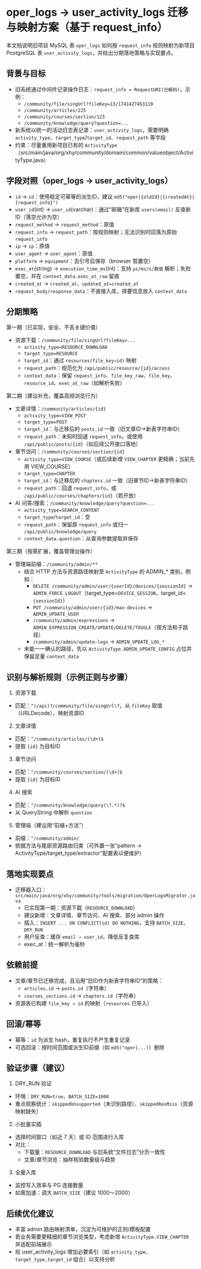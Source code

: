 # oper_logs → user_activity_logs 迁移与映射方案（基于 request_info）

本文档说明旧项目 MySQL 表 `oper_logs` 如何按 `request_info` 规则映射为新项目 PostgreSQL 表 `user_activity_logs`，并给出分期落地策略与实现要点。

## 背景与目标

- 旧系统通过中间件记录操作日志：`request_info = RequestURI(已解码)`，示例：
  - `/community/file/singUrl?fileKey=13/1741427453119`
  - `/community/articles/225`
  - `/community/courses/section/123`
  - `/community/knowledge/query?question=...`
- 新系统以统一的活动日志表记录：`user_activity_logs`，需要明确 `activity_type`、`target_type`/`target_id`、`request_path` 等字段
- 约束：尽量重用新项目已有的 `ActivityType`（src/main/java/org/xhy/community/domain/common/valueobject/ActivityType.java）

## 字段对照（oper_logs → user_activity_logs）

- `id` → `id`：使用稳定可幂等的派生ID，建议 `md5("oper|{oldId}|{createdAt}|{request_info}")`
- `user_id`(int) → `user_id`(varchar)：通过“邮箱”在新库 `users(email)` 反查新ID（落空允许为空）
- `request_method` → `request_method`：原值
- `request_info` → `request_path`：按规则映射；无法识别时回落为原始 `request_info`
- `ip` → `ip`：原值
- `user_agent` → `user_agent`：原值
- `platform` → `equipment`：去引号后保存（browser 暂置空）
- `exec_at`(string) → `execution_time_ms`(int)：支持 `µs/ms/s/数值` 解析；失败置空，并在 `context_data.exec_at_raw` 留痕
- `created_at` → `created_at`、`updated_at=created_at`
- `request_body/response_data`：不直接入库，择要信息放入 `context_data`

## 分期策略

第一期（已实现，安全、不丢关键价值）
- 资源下载：`/community/file/singUrl?fileKey=...`
  - `activity_type=RESOURCE_DOWNLOAD`
  - `target_type=RESOURCE`
  - `target_id`：通过 `resources(file_key→id)` 映射
  - `request_path`：规范化为 `/api/public/resource/{id}/access`
  - `context_data`：保留 `request_info`、`file_key_raw`、`file_key`、`resource_id`、`exec_at_raw`（如解析失败）

第二期（建议补充，覆盖高频浏览行为）
- 文章详情：`/community/articles/{id}`
  - `activity_type=VIEW_POST`
  - `target_type=POST`
  - `target_id`：与迁移后的 `posts.id` 一致（旧文章ID→新表字符串ID）
  - `request_path`：未知时回退 `request_info`，或使用 `/api/public/posts/{id}`（如后续公开接口落地）
- 章节访问：`/community/courses/section/{id}`
  - `activity_type=VIEW_COURSE`（或后续新增 `VIEW_CHAPTER` 更精确；当前先用 VIEW_COURSE）
  - `target_type=CHAPTER`
  - `target_id`：与迁移后的 `chapters.id` 一致（旧章节ID→新表字符串ID）
  - `request_path`：回退 `request_info`，或 `/api/public/courses/chapters/{id}`（若开放）
- AI 问答/搜索：`/community/knowledge/query?question=...`
  - `activity_type=SEARCH_CONTENT`
  - `target_type`/`target_id`：空
  - `request_path`：保留原 `request_info` 或归一 `/api/public/knowledge/query`
  - `context_data.question`：从查询参数提取并保存

第三期（按需扩展，覆盖管理台操作）
- 管理端前缀：`/community/admin/**`
  - 结合 HTTP 方法与资源路径映射至 `ActivityType` 的 ADMIN_* 类别，例如：
    - `DELETE /community/admin/user/{userId}/devices/{sessionId}` → `ADMIN_FORCE_LOGOUT`（target_type=`DEVICE_SESSION`，target_id=`{sessionId}`）
    - `PUT /community/admin/user/{id}/max-devices` → `ADMIN_UPDATE_USER`
    - `/community/admin/expressions` → `ADMIN_EXPRESSION_CREATE/UPDATE/DELETE/TOGGLE`（按方法和子路径）
    - `/community/admin/update-logs` → `ADMIN_UPDATE_LOG_*`
  - 未能一一确认的路径，先以 `ActivityType.ADMIN_UPDATE_CONFIG` 占位并保留足量 `context_data`

## 识别与解析规则（示例正则与步骤）

1) 资源下载
- 匹配：`^(/api)?/community/file/singUrl\?`，从 `fileKey` 取值（URLDecode），映射资源ID

2) 文章详情
- 匹配：`^/community/articles/(\d+)$`
- 提取 `{id}` 为目标ID

3) 章节访问
- 匹配：`^/community/courses/section/(\d+)$`
- 提取 `{id}` 为目标ID

4) AI 搜索
- 匹配：`^/community/knowledge/query(\?.*)?$`
- 从 QueryString 中解析 `question`

5) 管理端（建议用“前缀+方法”）
- 前缀：`^/community/admin/`
- 依据方法与尾部资源路由归类（可外置一张“pattern → ActivityType/target_type/extractor”配置表以便维护）

## 落地实现要点

- 迁移器入口：`src/main/java/org/xhy/community/tools/migration/OperLogsMigrator.java`
  - 已实现第一期：资源下载（`RESOURCE_DOWNLOAD`）
  - 建议新增：文章详情、章节访问、AI 搜索、部分 admin 操作
  - 插入：`INSERT ... ON CONFLICT(id) DO NOTHING`，支持 `BATCH_SIZE`、`DRY_RUN`
  - 用户反查：缓存 `email → user_id`，降低反复查库
  - exec_at：统一解析为毫秒

## 依赖前提

- 文章/章节已迁移完成，且沿用“旧ID作为新表字符串ID”的策略：
  - `articles.id` → `posts.id`（字符串）
  - `courses_sections.id` → `chapters.id`（字符串）
- 资源表已构建 `file_key → id` 的映射（`resources` 已导入）

## 回滚/幂等

- 幂等：`id` 为派生 hash，重复执行不产生重复记录
- 可选回滚：按时间范围或派生ID前缀（如 `md5("oper|...)`）删除

## 验证步骤（建议）

1. DRY_RUN 验证
- 环境：`DRY_RUN=true`、`BATCH_SIZE=1000`
- 重点观察统计：`skippedUnsupported`（未识别路径）、`skippedResMiss`（资源映射缺失）

2. 小批量实插
- 选择时间窗口（如近 7 天）或 ID 范围进行入库
- 对比：
  - 下载量：`RESOURCE_DOWNLOAD` 与旧系统“文件日志”分页一致性
  - 文章/章节浏览：抽样核验数量级与趋势

3. 全量入库
- 监控写入效率与 PG 连接数量
- 如需加速：调大 `BATCH_SIZE`（建议 1000～2000）

## 后续优化建议

- 丰富 admin 路由映射清单，沉淀为可维护的正则/模板配置
- 若业务需要更精细的章节浏览类型，考虑新增 `ActivityType.VIEW_CHAPTER` 并适配前端展示
- 给 user_activity_logs 增加必要索引（如 `activity_type`、`target_type,target_id` 组合）以支持分析

